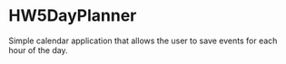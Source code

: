 # HW5DayPlanner
Simple calendar application that allows the user to save events for each hour of the day.
